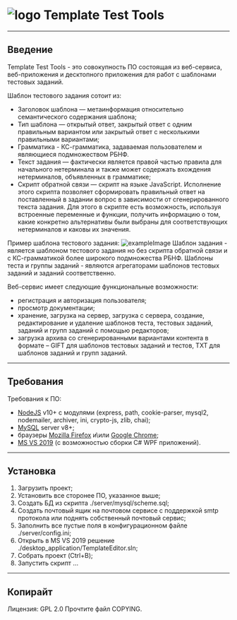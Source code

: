  # ![logo](https://i.ibb.co/4g35khV/upload.png) Template Test Tools
--------------
## Введение
Template Test Tools - это совокупность ПО состоящая из веб-сервиса, веб-приложения и десктопного приложения для работ с шаблонами тестовых заданий.

Шаблон тестового задания сотоит из:
* Заголовок шаблона — метаинформация относительно семантического содержания шаблона; 
* Тип шаблона — открытый ответ, закрытый ответ с одним правильным вариантом или закрытый ответ с несколькими правильными вариантами; 
* Грамматика - КС-грамматика, задаваемая пользователем и являющиеся подмножеством РБНФ. 
* Текст задания — фактически является правой частью правила для начального нетерминала и также может содержать вхождения нетерминалов, объявленных в грамматике; 
* Cкрипт обратной связи — скрипт на языке JavaScript. Исполнение этого скрипта позволяет сформировать правильный ответ на поставленный в задании вопрос в зависимости от сгенерированного текста задания. Для этого в скрипте есть возможность, используя встроенные переменные и функции, получить информацию о том, какие конкретно альтернативы были выбраны для соответствующих нетерминалов и каковы их значения.

Пример шаблона тестового задания:
![exampleImage](https://i.ibb.co/93MVvd9/image.png)
Шаблон задания - является шаблоном тестового задания но без скрипта обратной связи и с КС-грамматикой более широкого подмножества РБНФ.
Шаблоны теста и группы заданий - являются агрегаторами шаблонов тестовых заданий и заданий соответственно.

Веб-сервис имеет следующие функциональные возможности:
* регистрация и авторизация пользователя; 
* просмотр документации; 
* хранение, загрузка на сервер, загрузка с сервера, создание, редактирование и удаление шаблонов теста, тестовых заданий, заданий и групп заданий с помощью редакторов; 
* загрузка архива со сгенерированными вариантами контента в формате – GIFT для шаблонов тестовых заданий и тестов, TXT для шаблонов заданий и групп заданий. 
--------------
## Требования
Требования к ПО:
* [NodeJS](https://nodejs.org/) v10+ с модулями (express, path, cookie-parser, mysql2, nodemailer, archiver, ini, crypto-js, zlib, chai);
* [MySQL](https://dev.mysql.com/downloads/mysql/) server v8+;
* браузеры [Mozilla Firefox](https://www.mozilla.org) и\или [Google Chrome](https://www.google.com/chrome/);
* [MS VS 2019](https://visualstudio.microsoft.com) (с возможностью сборки C# WPF приложений).
--------------
## Установка
1. Загрузить проект;
2. Установить все сторонее ПО, указанное выше;
3. Создать БД из скрипта ./server/mysql/scheme.sql;
4. Создать почтовый ящик на почтовом сервисе с поддержкой smtp протокола или поднять собственный почтовый сервис;
5. Заполнить все пустые поля в конфигурационном файле ./server/config.ini;
6. Открыть в MS VS 2019 решение ./desktop_application/TemplateEditor.sln;
7. Собрать проект (Ctrl+B);
8. Запустить скрипт ...
--------------
## Копирайт
Лицензия: GPL 2.0
Прочтите файл COPYING.

